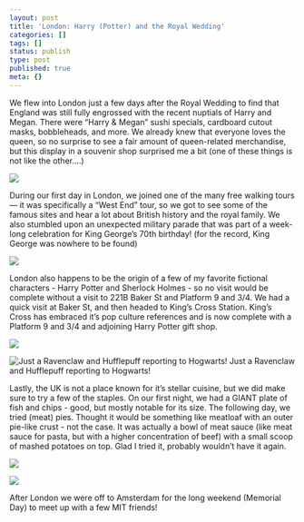 ```yaml
---
layout: post
title: 'London: Harry (Potter) and the Royal Wedding'
categories: []
tags: []
status: publish
type: post
published: true
meta: {}
---
```


We flew into London just a few days after the Royal Wedding to find that England was still fully engrossed with the recent nuptials of Harry and Megan. There were “Harry & Megan” sushi specials, cardboard cutout masks, bobbleheads, and more. We already knew that everyone loves the queen, so no surprise to see a fair amount of queen-related merchandise, but this display in a souvenir shop surprised me a bit (one of these things is not like the other….)
  
      
![](/assets/Tbph8FXiclivDQnof69TlCeE0rAhj6HUpXkw_IMG_4546.jpg)
  


During our first day in London, we joined one of the many free walking tours — it was specifically a “West End” tour, so we got to see some of the famous sites and hear a lot about British history and the royal family. We also stumbled upon an unexpected military parade that was part of a week-long celebration for King George’s 70th birthday! (for the record, King George was nowhere to be found) 
  
      
![](/assets/Tbph8FXiclivDQnof69TlCeE0rAhj6HUpXkw_IMG_4538.jpg)
  


London also happens to be the origin of a few of my favorite fictional characters - Harry Potter and Sherlock Holmes - so no visit would be complete without a visit to 221B Baker St and Platform 9 and 3/4. We had a quick visit at Baker St, and then headed to King’s Cross Station. King’s Cross has embraced it’s pop culture references and is now complete with a Platform 9 and 3/4 and adjoining Harry Potter gift shop. 
  
      
![](/assets/Tbph8FXiclivDQnof69TlCeE0rAhj6HUpXkw_IMG_4521.jpg)
  


  
       
![ Just a Ravenclaw and Hufflepuff reporting to Hogwarts! ](/assets/mZ1cbD6Wo48PKwCD6yKTHyerIvj1j5VZjt2w_IMG_0636.jpg)  Just a Ravenclaw and Hufflepuff reporting to Hogwarts!  
  


Lastly, the UK is not a place known for it’s stellar cuisine, but we did make sure to try a few of the staples. On our first night, we had a GIANT plate of fish and chips - good, but mostly notable for its size. The following day, we tried (meat) pies. Thought it would be something like meatloaf with an outer pie-like crust - not the case. It was actually a bowl of meat sauce (like meat sauce for pasta, but with a higher concentration of beef) with a small scoop of mashed potatoes on top. Glad I tried it, probably wouldn’t have it again. 
  
      
![](/assets/Tbph8FXiclivDQnof69TlCeE0rAhj6HUpXkw_IMG_4466.jpg)
  


  
      
![](/assets/Tbph8FXiclivDQnof69TlCeE0rAhj6HUpXkw_IMG_4543.jpg)
  


After London we were off to Amsterdam for the long weekend (Memorial Day) to meet up with a few MIT friends! 
